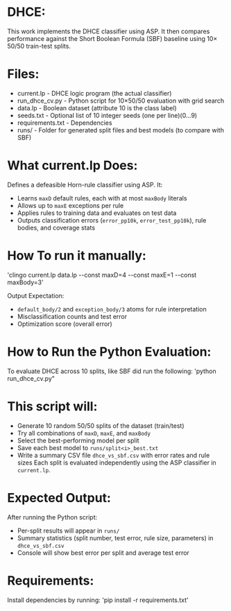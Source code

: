 # DHCE:
This work implements the DHCE classifier using ASP. It then compares performance against the Short Boolean Formula (SBF) baseline using 10× 50/50 train-test splits.

# Files:
- current.lp        - DHCE logic program (the actual classifier)
- run_dhce_cv.py    - Python script for 10×50/50 evaluation with grid search
- data.lp           - Boolean dataset (attribute 10 is the class label)
- seeds.txt         - Optional list of 10 integer seeds (one per line)(0...9)
- requirements.txt  - Dependencies
- runs/             - Folder for generated split files and best models (to compare with SBF)

# What current.lp Does:
Defines a defeasible Horn-rule classifier using ASP. It:
- Learns `maxD` default rules, each with at most `maxBody` literals
- Allows up to `maxE` exceptions per rule
- Applies rules to training data and evaluates on test data
- Outputs classification errors (`error_pp10k`, `error_test_pp10k`), rule bodies, and coverage stats

# How To run it manually:
'clingo current.lp data.lp --const maxD=4 --const maxE=1 --const maxBody=3'

Output Expectation:
- `default_body/2` and `exception_body/3` atoms for rule interpretation
- Misclassification counts and test error
- Optimization score (overall error)

# How to Run the Python Evaluation:
To evaluate DHCE across 10 splits, like SBF did run the following:
  'python run_dhce_cv.py"

# This script will:
- Generate 10 random 50/50 splits of the dataset (train/test)
- Try all combinations of `maxD`, `maxE`, and `maxBody`
- Select the best-performing model per split
- Save each best model to `runs/split<i>_best.txt`
- Write a summary CSV file `dhce_vs_sbf.csv` with error rates and rule sizes
Each split is evaluated independently using the ASP classifier in `current.lp`.

# Expected Output:
After running the Python script:
- Per-split results will appear in `runs/`
- Summary statistics (split number, test error, rule size, parameters) in `dhce_vs_sbf.csv`
- Console will show best error per split and average test error

# Requirements:
Install dependencies by running:
'pip install -r requirements.txt'




